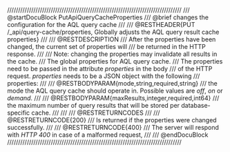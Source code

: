 ////////////////////////////////////////////////////////////////////////////////
/// @startDocuBlock PutApiQueryCacheProperties
/// @brief changes the configuration for the AQL query cache
///
/// @RESTHEADER{PUT /_api/query-cache/properties, Globally adjusts the AQL query result cache properties}
///
/// @RESTDESCRIPTION
/// After the properties have been changed, the current set of properties will
/// be returned in the HTTP response.
///
/// Note: changing the properties may invalidate all results in the cache.
/// The global properties for AQL query cache.
/// The properties need to be passed in the attribute *properties* in the body
/// of the HTTP request. *properties* needs to be a JSON object with the following
/// properties:
///
/// @RESTBODYPARAM{mode,string,required,string}
///  the mode the AQL query cache should operate in. Possible values are *off*, *on* or *demand*.
///
/// @RESTBODYPARAM{maxResults,integer,required,int64}
/// the maximum number of query results that will be stored per database-specific cache.
///
///
/// @RESTRETURNCODES
///
/// @RESTRETURNCODE{200}
/// Is returned if the properties were changed successfully.
///
/// @RESTRETURNCODE{400}
/// The server will respond with *HTTP 400* in case of a malformed request,
///
/// @endDocuBlock
////////////////////////////////////////////////////////////////////////////////